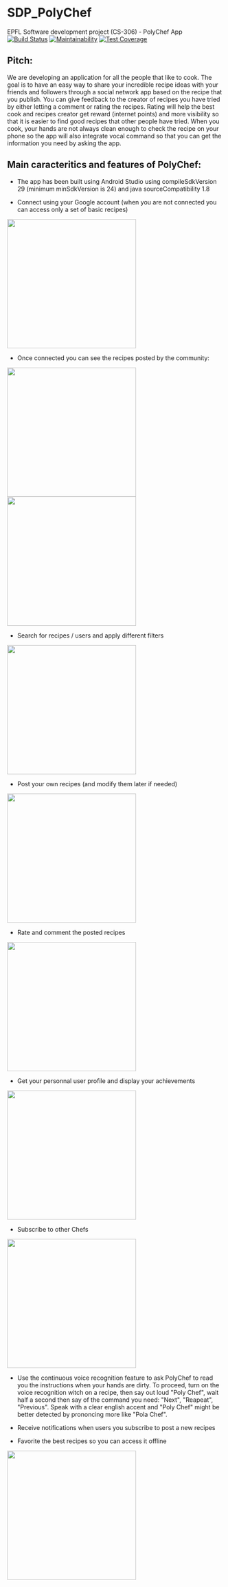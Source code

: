 # SDP_PolyChef
EPFL Software development project (CS-306) - PolyChef App
[![Build Status](https://api.cirrus-ci.com/github/Ingloryon/SDP_PolyChef.svg)](https://cirrus-ci.com/github/Ingloryon/SDP_PolyChef)
[![Maintainability](https://api.codeclimate.com/v1/badges/7f730c9da65cd0589f38/maintainability)](https://codeclimate.com/github/Ingloryon/SDP_PolyChef/maintainability)
[![Test Coverage](https://api.codeclimate.com/v1/badges/7f730c9da65cd0589f38/test_coverage)](https://codeclimate.com/github/Ingloryon/SDP_PolyChef/test_coverage)

## Pitch:
We are developing an application for all the people that like to cook. The goal is to have an easy way to share your incredible recipe ideas with your friends and followers through a social network app based on the recipe that you publish. 
You can give feedback to the creator of recipes you have tried by either letting a comment or rating the recipes. Rating will help the best cook and recipes creator get reward (internet points) and more visibility so that it is easier to find good recipes that other people have tried. 
When you cook, your hands are not always clean enough to check the recipe on your phone so the app will also integrate vocal command so that you can get the information you need by asking the app.

## Main caracteritics and features of PolyChef:

- The app has been built using Android Studio using compileSdkVersion 29 (minimum minSdkVersion is 24) and java sourceCompatibility 1.8

- Connect using your Google account (when you are not connected you can access only a set of basic recipes)

<img src="screenshots/connect.png" width="300">

- Once connected you can see the recipes posted by the community:

<p float="left">
  <img src="screenshots/homePage.png" width="300">
  <img src="screenshots/fullRecipe.png" width="300">
</p>

- Search for recipes / users and apply different filters

<img src="screenshots/search.png" width="300">

- Post your own recipes (and modify them later if needed)

<img src="screenshots/postRecipe.png" width="300">

- Rate and comment the posted recipes

<img src="screenshots/rate.png" width="300">

- Get your personnal user profile and display your achievements

<img src="screenshots/userProfile.png" width="300">

- Subscribe to other Chefs

<img src="screenshots/drawerSubscriptions.png" width="300">

- Use the continuous voice recognition feature to ask PolyChef to read you the instructions when your hands are dirty. To proceed, turn on the voice recognition witch on a recipe, then say out loud "Poly Chef", wait half a second then say of the command you need: "Next", "Reapeat", "Previous". Speak with a clear english accent and "Poly Chef" might be better detected by prononcing more like "Pola Chef".

- Receive notifications when users you subscribe to post a new recipes

- Favorite the best recipes so you can access it offline

<img src="screenshots/favorites.jpg" width="300">





